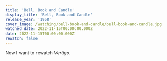 ```yaml
---
title: 'Bell, Book and Candle'
display_title: 'Bell, Book and Candle'
release_year: '1958'
cover_image: /watching/bell-book-and-candle/bell-book-and-candle.jpg
watched_date: 2022-11-15T00:00:00.000Z
date: 2022-11-15T00:00:00.000Z
rewatch: false
---
```

Now I want to rewatch _Vertigo_.
